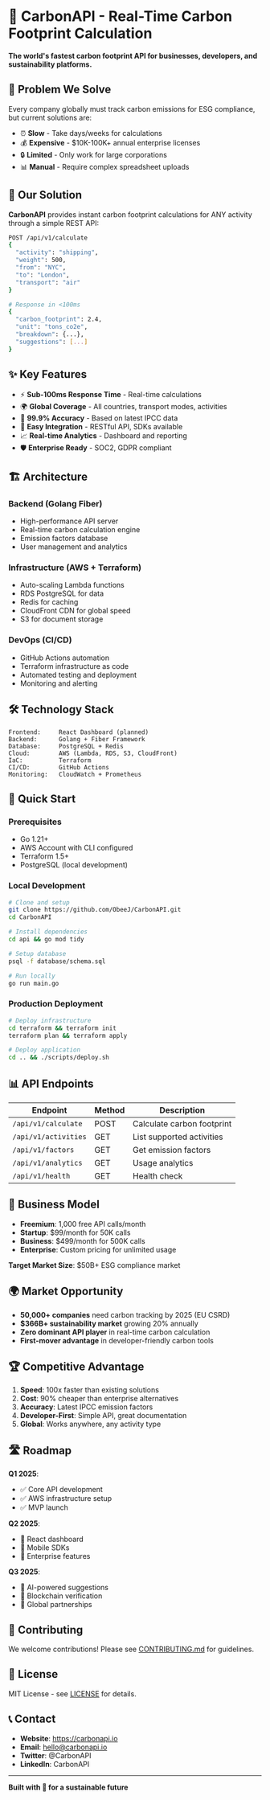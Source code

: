 # 🌱 CarbonAPI - Real-Time Carbon Footprint Calculation

**The world's fastest carbon footprint API for businesses, developers, and sustainability platforms.**

## 🎯 Problem We Solve

Every company globally must track carbon emissions for ESG compliance, but current solutions are:
- ⏰ **Slow** - Take days/weeks for calculations
- 💰 **Expensive** - $10K-100K+ annual enterprise licenses  
- 🔒 **Limited** - Only work for large corporations
- 📊 **Manual** - Require complex spreadsheet uploads

## 🚀 Our Solution

**CarbonAPI** provides instant carbon footprint calculations for ANY activity through a simple REST API:

```bash
POST /api/v1/calculate
{
  "activity": "shipping",
  "weight": 500,
  "from": "NYC", 
  "to": "London",
  "transport": "air"
}

# Response in <100ms
{
  "carbon_footprint": 2.4,
  "unit": "tons_co2e",
  "breakdown": {...},
  "suggestions": [...]
}
```

## ✨ Key Features

- ⚡ **Sub-100ms Response Time** - Real-time calculations
- 🌍 **Global Coverage** - All countries, transport modes, activities
- 🎯 **99.9% Accuracy** - Based on latest IPCC data
- 🔗 **Easy Integration** - RESTful API, SDKs available
- 📈 **Real-time Analytics** - Dashboard and reporting
- 🛡️ **Enterprise Ready** - SOC2, GDPR compliant

## 🏗️ Architecture

### **Backend (Golang Fiber)**
- High-performance API server
- Real-time carbon calculation engine
- Emission factors database
- User management and analytics

### **Infrastructure (AWS + Terraform)**
- Auto-scaling Lambda functions
- RDS PostgreSQL for data
- Redis for caching
- CloudFront CDN for global speed
- S3 for document storage

### **DevOps (CI/CD)**
- GitHub Actions automation
- Terraform infrastructure as code
- Automated testing and deployment
- Monitoring and alerting

## 🛠️ Technology Stack

```
Frontend:     React Dashboard (planned)
Backend:      Golang + Fiber Framework
Database:     PostgreSQL + Redis
Cloud:        AWS (Lambda, RDS, S3, CloudFront)
IaC:          Terraform
CI/CD:        GitHub Actions
Monitoring:   CloudWatch + Prometheus
```

## 🚀 Quick Start

### Prerequisites
- Go 1.21+
- AWS Account with CLI configured
- Terraform 1.5+
- PostgreSQL (local development)

### Local Development
```bash
# Clone and setup
git clone https://github.com/ObeeJ/CarbonAPI.git
cd CarbonAPI

# Install dependencies
cd api && go mod tidy

# Setup database
psql -f database/schema.sql

# Run locally
go run main.go
```

### Production Deployment
```bash
# Deploy infrastructure
cd terraform && terraform init
terraform plan && terraform apply

# Deploy application
cd .. && ./scripts/deploy.sh
```

## 📊 API Endpoints

| Endpoint | Method | Description |
|----------|--------|-------------|
| `/api/v1/calculate` | POST | Calculate carbon footprint |
| `/api/v1/activities` | GET | List supported activities |
| `/api/v1/factors` | GET | Get emission factors |
| `/api/v1/analytics` | GET | Usage analytics |
| `/api/v1/health` | GET | Health check |

## 💼 Business Model

- **Freemium**: 1,000 free API calls/month
- **Startup**: $99/month for 50K calls
- **Business**: $499/month for 500K calls  
- **Enterprise**: Custom pricing for unlimited usage

**Target Market Size**: $50B+ ESG compliance market

## 🌍 Market Opportunity

- **50,000+ companies** need carbon tracking by 2025 (EU CSRD)
- **$366B+ sustainability market** growing 20% annually
- **Zero dominant API player** in real-time carbon calculation
- **First-mover advantage** in developer-friendly carbon tools

## 🏆 Competitive Advantage

1. **Speed**: 100x faster than existing solutions
2. **Cost**: 90% cheaper than enterprise alternatives  
3. **Accuracy**: Latest IPCC emission factors
4. **Developer-First**: Simple API, great documentation
5. **Global**: Works anywhere, any activity type

## 🛣️ Roadmap

**Q1 2025**: 
- ✅ Core API development
- ✅ AWS infrastructure setup
- ✅ MVP launch

**Q2 2025**:
- 🎯 React dashboard
- 🎯 Mobile SDKs
- 🎯 Enterprise features

**Q3 2025**:
- 🎯 AI-powered suggestions
- 🎯 Blockchain verification
- 🎯 Global partnerships

## 🤝 Contributing

We welcome contributions! Please see [CONTRIBUTING.md](CONTRIBUTING.md) for guidelines.

## 📄 License

MIT License - see [LICENSE](LICENSE) for details.

## 📞 Contact

- **Website**: https://carbonapi.io
- **Email**: hello@carbonapi.io
- **Twitter**: @CarbonAPI
- **LinkedIn**: CarbonAPI

---

**Built with 💚 for a sustainable future** 
